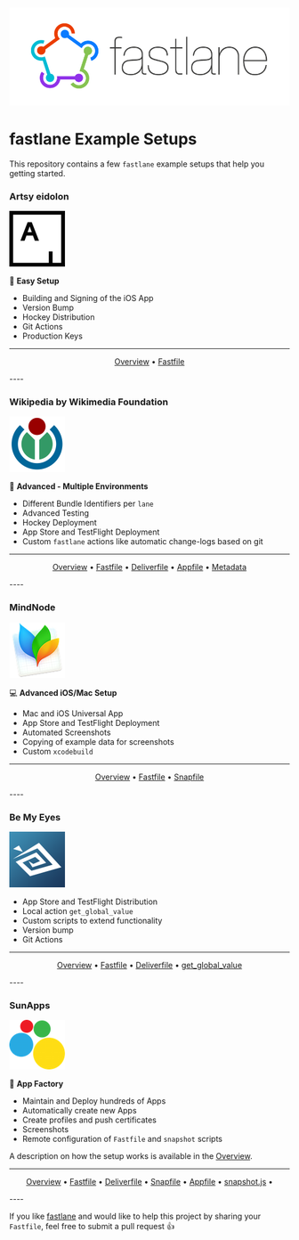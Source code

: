 <h3 align="center">
  <img src="Logos/fastlane_text.png" alt="fastlane Logo" />
</h3>

fastlane Example Setups
=======================

This repository contains a few `fastlane` example setups that help you getting started.

### Artsy eidolon
![Artsy](Logos/Artsy.png)

:green_heart: **Easy Setup**

- Building and Signing of the iOS App
- Version Bump
- Hockey Distribution
- Git Actions
- Production Keys

----

<p align="center">
  <a href="/Artsy/eidolon">Overview</a> &bull; 
  <a href="/Artsy/eidolon/Fastfile">Fastfile</a>
</p>
----

### Wikipedia by Wikimedia Foundation
![Wikmedia Logo](Logos/Wikimedia.png)

:green_book: **Advanced - Multiple Environments**

- Different Bundle Identifiers per `lane`
- Advanced Testing
- Hockey Deployment
- App Store and TestFlight Deployment
- Custom `fastlane` actions like automatic change-logs based on git

----

<p align="center">
  <a href="/Wikipedia/">Overview</a> &bull; 
  <a href="/Wikipedia/Fastfile">Fastfile</a> &bull; 
  <a href="/Wikipedia/Deliverfile">Deliverfile</a> &bull; 
  <a href="/Wikipedia/Appfile">Appfile</a> &bull; 
  <a href="/Wikipedia/metadata/">Metadata</a>
</p>
----

### MindNode
![MindNode](Logos/MindNode.png)

:computer: **Advanced iOS/Mac Setup**

- Mac and iOS Universal App
- App Store and TestFlight Deployment
- Automated Screenshots
- Copying of example data for screenshots
- Custom `xcodebuild`

----

<p align="center">
  <a href="/MindNode/">Overview</a> &bull; 
  <a href="/MindNode/Fastfile">Fastfile</a> &bull; 
  <a href="/Wikipedia/Snapfile">Snapfile</a>
</p>
----

### Be My Eyes
![Be My Eyes Logo](Logos/BeMyEyes.png)

- App Store and TestFlight Distribution
- Local action `get_global_value`
- Custom scripts to extend functionality
- Version bump
- Git Actions

----

<p align="center">
  <a href="/BeMyEyes/">Overview</a> &bull; 
  <a href="/BeMyEyes/Fastfile">Fastfile</a> &bull; 
  <a href="/BeMyEyes/Deliverfile">Deliverfile</a> &bull; 
  <a href="/BeMyEyes/actions/get_global_value">get_global_value</a>
</p>
----

### SunApps
![SunApps](Logos/SunApps.png)

:wrench: **App Factory**

- Maintain and Deploy hundreds of Apps
- Automatically create new Apps
- Create profiles and push certificates
- Screenshots
- Remote configuration of `Fastfile` and `snapshot` scripts

A description on how the setup works is available in the [Overview](/SunApps).

----

<p align="center">
  <a href="/SunApps/">Overview</a> &bull; 
  <a href="/SunApps/Fastfile">Fastfile</a> &bull; 
  <a href="/SunApps/Deliverfile">Deliverfile</a> &bull; 
  <a href="/SunApps/Snapfile">Snapfile</a> &bull; 
  <a href="/SunApps/Appfile">Appfile</a> &bull;
  <a href="/SunApps/snapshot.js">snapshot.js</a> &bull;
</p>
----

If you like [fastlane](https://fastlane.tools) and would like to help this project by sharing your `Fastfile`, feel free to submit a pull request :+1:

